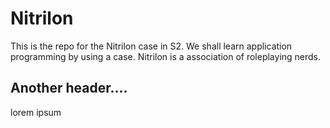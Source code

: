 # Nitrilon
This is the repo for the Nitrilon case in S2.
We shall learn application programming by using a case. Nitrilon is a association of roleplaying nerds.


## Another header....
lorem ipsum